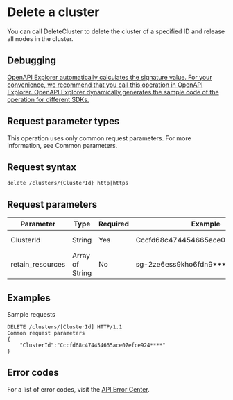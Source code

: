 # Delete a cluster

You can call DeleteCluster to delete the cluster of a specified ID and release all nodes in the cluster.

## Debugging

[OpenAPI Explorer automatically calculates the signature value. For your convenience, we recommend that you call this operation in OpenAPI Explorer. OpenAPI Explorer dynamically generates the sample code of the operation for different SDKs.](https://api.aliyun.com/#product=CS&api=DeleteCluster&type=ROA&version=2015-12-15)

## Request parameter types

This operation uses only common request parameters. For more information, see Common parameters.

## Request syntax

```
delete /clusters/{ClusterId} http|https
```

## Request parameters

|Parameter|Type|Required|Example|Description|
|---------|----|--------|-------|-----------|
|ClusterId|String|Yes|Cccfd68c474454665ace07efce924\*\*\*\*|The ID of the cluster. |
|retain\_resources|Array of String|No|sg-2ze6ess9kho6fdn9\*\*\*\*|The name of the resource. |

## Examples

Sample requests

```
DELETE /clusters/[ClusterId] HTTP/1.1
Common request parameters
{
    "ClusterId":"Cccfd68c474454665ace07efce924****"
}
```

## Error codes

For a list of error codes, visit the [API Error Center](https://error-center.alibabacloud.com/status/product/CS).

